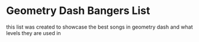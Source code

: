# Geometry Dash Bangers List
  this list was created to showcase the best songs in geometry dash and what levels they are used in
